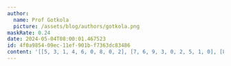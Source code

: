 ```yaml
---
author:
  name: Prof Gotkola
  picture: /assets/blog/authors/gotkola.png
maskRate: 0.24
date: 2024-05-04T08:00:01.467523
id: 4f0a9854-09ec-11ef-901b-f7363dc83486
content: '[[5, 3, 1, 4, 6, 0, 8, 0, 2], [7, 6, 9, 3, 0, 2, 5, 1, 0], [8, 0, 0, 5, 7, 0, 0, 3, 0], [9, 0, 0, 8, 3, 4, 2, 0, 0], [2, 4, 5, 1, 9, 6, 3, 8, 7], [3, 1, 8, 7, 0, 5, 4, 9, 6], [1, 5, 2, 9, 0, 8, 7, 6, 3], [6, 8, 3, 0, 1, 7, 0, 4, 0], [4, 9, 0, 6, 5, 3, 1, 2, 8]]'
---
```

